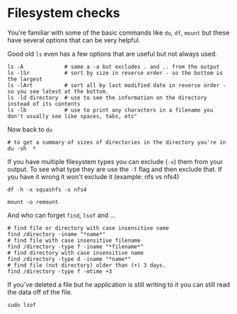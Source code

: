 # Filesystem checks

You're familiar with some of the basic commands like `du`, `df`, `mount` but these have several options that can be very helpful.

Good old `ls` even has a few options that are useful but not always used.
```
ls -A             # same a -a but excludes . and .. from the output
ls -lSr           # sort by size in reverse order - so the bottom is the largest
ls -lArt          # sort all by last modified date in reverse order - so you see latest at the bottom. 
ls -ld directory  # use to see the information on the directory instead of its contents
ls -lb            # use to print any characters in a filename you don't usually see like spaces, tabs, etc" 

```
Now back to `du` 
```
# to get a summary of sizes of directories in the directory you're in
du -sh  *    

```
If you have multiple filesystem types you can exclude (`-x`) them from your output. To see what type they are use the `-T` flag and then exclude that. If you have it wrong it won't exclude it (example: nfs vs nfs4)
```
df -h -x squashfs -x nfs4 
```

```
mount -o remount
```

And who can forget `find`, `lsof` and ...

```
# find file or directory with case insensitive name
find /directory -iname "*name*"
# find file with case insensitive filename
find /directory -type f -iname "*filename*"
# find directory with case insensitive name
find /directory -type d -iname "*name*"
# find file (not directory) older than (+) 3 days.
find /directory -type f -mtime +3
```
If you've deleted a file but he application is still writing to it you can still read the data off of the file.
```
sudo lsof 
```


